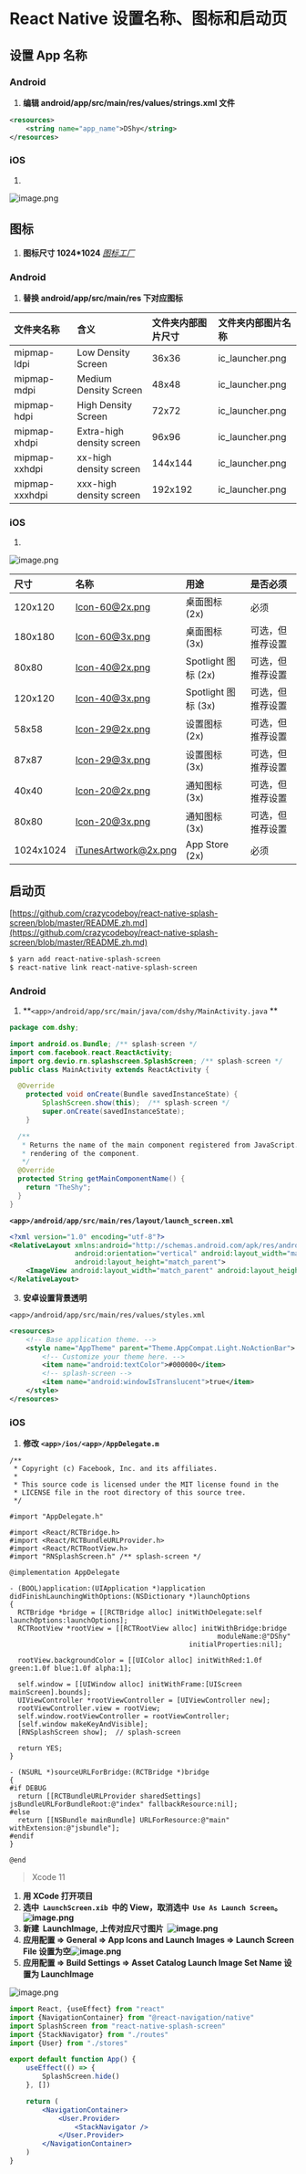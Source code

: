 # React Native 设置名称、图标和启动页

## 设置 App 名称

### Android

1. **编辑 android/app/src/main/res/values/strings.xml 文件**

```xml
<resources>
    <string name="app_name">DShy</string>
</resources>
```

### iOS

1. <br />

![image.png](./images/ios-app-name.png)

## 图标

1. **图标尺寸 1024\*1024** [_图标工厂_](https://icon.wuruihong.com/icon?utm_source=ULC4S82T#/ios)

### Android

1. **替换 android/app/src/main/res 下对应图标**

| 文件夹名称     | 含义                      | 文件夹内部图片尺寸 | 文件夹内部图片名称 |
| :------------- | :------------------------ | :----------------- | :----------------- |
| mipmap-ldpi    | Low Density Screen        | 36x36              | ic_launcher.png    |
| mipmap-mdpi    | Medium Density Screen     | 48x48              | ic_launcher.png    |
| mipmap-hdpi    | High Density Screen       | 72x72              | ic_launcher.png    |
| mipmap-xhdpi   | Extra-high density screen | 96x96              | ic_launcher.png    |
| mipmap-xxhdpi  | xx-high density screen    | 144x144            | ic_launcher.png    |
| mipmap-xxxhdpi | xxx-high density screen   | 192x192            | ic_launcher.png    |

### iOS

1. <br />

![image.png](./images/ios-app-icon.png)

| 尺寸      | 名称                                                | 用途                | 是否必须         |
| :-------- | :-------------------------------------------------- | :------------------ | :--------------- |
| 120x120   | [Icon-60@2x.png](mailto:Icon-60@2x.png)             | 桌面图标 (2x)       | 必须             |
| 180x180   | [Icon-60@3x.png](mailto:Icon-60@3x.png)             | 桌面图标 (3x)       | 可选，但推荐设置 |
| 80x80     | [Icon-40@2x.png](mailto:Icon-40@2x.png)             | Spotlight 图标 (2x) | 可选，但推荐设置 |
| 120x120   | [Icon-40@3x.png](mailto:Icon-40@3x.png)             | Spotlight 图标 (3x) | 可选，但推荐设置 |
| 58x58     | [Icon-29@2x.png](mailto:Icon-29@2x.png)             | 设置图标 (2x)       | 可选，但推荐设置 |
| 87x87     | [Icon-29@3x.png](mailto:Icon-29@3x.png)             | 设置图标 (3x)       | 可选，但推荐设置 |
| 40x40     | [Icon-20@2x.png](mailto:Icon-20@2x.png)             | 通知图标 (3x)       | 可选，但推荐设置 |
| 80x80     | [Icon-20@3x.png](mailto:Icon-20@3x.png)             | 通知图标 (3x)       | 可选，但推荐设置 |
| 1024x1024 | [iTunesArtwork@2x.png](mailto:iTunesArtwork@2x.png) | App Store (2x)      | 必须             |

## 启动页

[https://github.com/crazycodeboy/react-native-splash-screen/blob/master/README.zh.md](https://github.com/crazycodeboy/react-native-splash-screen/blob/master/README.zh.md)

```bash
$ yarn add react-native-splash-screen
$ react-native link react-native-splash-screen
```

### Android

1. **`<app>/android/app/src/main/java/com/dshy/MainActivity.java` **

```java
package com.dshy;

import android.os.Bundle; /** splash-screen */
import com.facebook.react.ReactActivity;
import org.devio.rn.splashscreen.SplashScreen; /** splash-screen */
public class MainActivity extends ReactActivity {

  @Override
    protected void onCreate(Bundle savedInstanceState) {
        SplashScreen.show(this);  /** splash-screen */
        super.onCreate(savedInstanceState);
    }

  /**
   * Returns the name of the main component registered from JavaScript. This is used to schedule
   * rendering of the component.
   */
  @Override
  protected String getMainComponentName() {
    return "TheShy";
  }
}

```

**`<app>/android/app/src/main/res/layout/launch_screen.xml`**

```xml
<?xml version="1.0" encoding="utf-8"?>
<RelativeLayout xmlns:android="http://schemas.android.com/apk/res/android"
                android:orientation="vertical" android:layout_width="match_parent"
                android:layout_height="match_parent">
    <ImageView android:layout_width="match_parent" android:layout_height="match_parent" android:src="@mipmap/screen" android:scaleType="centerCrop" />
</RelativeLayout>
```

3. **安卓设置背景透明**

`<app>/android/app/src/main/res/values/styles.xml`

```xml
<resources>
    <!-- Base application theme. -->
    <style name="AppTheme" parent="Theme.AppCompat.Light.NoActionBar">
        <!-- Customize your theme here. -->
        <item name="android:textColor">#000000</item>
        <!-- splash-screen -->
        <item name="android:windowIsTranslucent">true</item>
    </style>
</resources>
```

### iOS

1. **修改 `<app>/ios/<app>/AppDelegate.m`**

```
/**
 * Copyright (c) Facebook, Inc. and its affiliates.
 *
 * This source code is licensed under the MIT license found in the
 * LICENSE file in the root directory of this source tree.
 */

#import "AppDelegate.h"

#import <React/RCTBridge.h>
#import <React/RCTBundleURLProvider.h>
#import <React/RCTRootView.h>
#import "RNSplashScreen.h" /** splash-screen */

@implementation AppDelegate

- (BOOL)application:(UIApplication *)application didFinishLaunchingWithOptions:(NSDictionary *)launchOptions
{
  RCTBridge *bridge = [[RCTBridge alloc] initWithDelegate:self launchOptions:launchOptions];
  RCTRootView *rootView = [[RCTRootView alloc] initWithBridge:bridge
                                                   moduleName:@"DShy"
                                            initialProperties:nil];

  rootView.backgroundColor = [[UIColor alloc] initWithRed:1.0f green:1.0f blue:1.0f alpha:1];

  self.window = [[UIWindow alloc] initWithFrame:[UIScreen mainScreen].bounds];
  UIViewController *rootViewController = [UIViewController new];
  rootViewController.view = rootView;
  self.window.rootViewController = rootViewController;
  [self.window makeKeyAndVisible];
  [RNSplashScreen show];  // splash-screen

  return YES;
}

- (NSURL *)sourceURLForBridge:(RCTBridge *)bridge
{
#if DEBUG
  return [[RCTBundleURLProvider sharedSettings] jsBundleURLForBundleRoot:@"index" fallbackResource:nil];
#else
  return [[NSBundle mainBundle] URLForResource:@"main" withExtension:@"jsbundle"];
#endif
}

@end

```

> Xcode 11

1. **用 XCode 打开项目**
1. **选中  `LaunchScreen.xib`  中的 View，取消选中  `Use As Launch Screen`。![image.png](./images/ios-xcode-start-screen.png)**
1. **新建  LaunchImage, 上传对应尺寸图片  ![image.png](./images/ios-xcode-launch-image.png)**
1. **应用配置 => General => App Icons and Launch Images => Launch Screen File 设置为空![image.png](./images/ios-xcode-reset-launch-image.png)**
1. **应用配置 => Build Settings => Asset Catalog Launch Image Set Name 设置为 LaunchImage**<br />

![image.png](./images/ios-xcode-launch-image-set-name.png)

```jsx
import React, {useEffect} from "react"
import {NavigationContainer} from "@react-navigation/native"
import SplashScreen from "react-native-splash-screen"
import {StackNavigator} from "./routes"
import {User} from "./stores"

export default function App() {
	useEffect(() => {
		SplashScreen.hide()
	}, [])

	return (
		<NavigationContainer>
			<User.Provider>
				<StackNavigator />
			</User.Provider>
		</NavigationContainer>
	)
}
```
